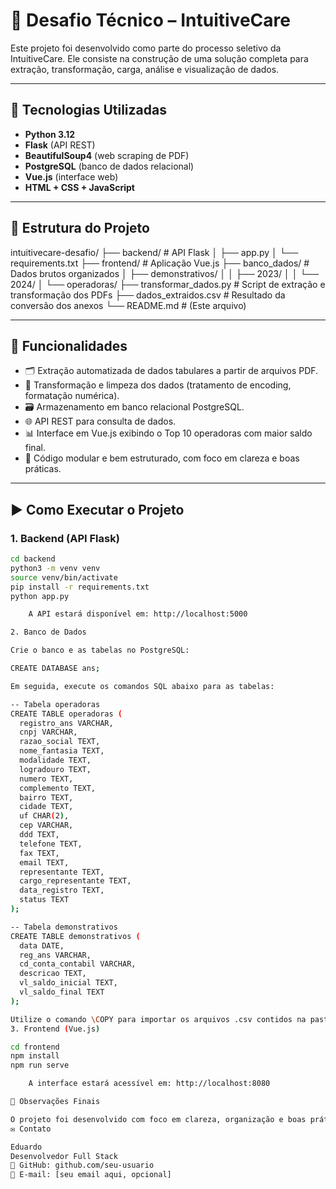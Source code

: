 # 🚀 Desafio Técnico – IntuitiveCare

Este projeto foi desenvolvido como parte do processo seletivo da IntuitiveCare. Ele consiste na construção de uma solução completa para extração, transformação, carga, análise e visualização de dados.

---

## 🔧 Tecnologias Utilizadas

- **Python 3.12**
- **Flask** (API REST)
- **BeautifulSoup4** (web scraping de PDF)
- **PostgreSQL** (banco de dados relacional)
- **Vue.js** (interface web)
- **HTML + CSS + JavaScript**

---

## 📂 Estrutura do Projeto

intuitivecare-desafio/ ├── backend/ # API Flask │ ├── app.py │ └── requirements.txt ├── frontend/ # Aplicação Vue.js ├── banco_dados/ # Dados brutos organizados │ ├── demonstrativos/ │ │ ├── 2023/ │ │ └── 2024/ │ └── operadoras/ ├── transformar_dados.py # Script de extração e transformação dos PDFs ├── dados_extraidos.csv # Resultado da conversão dos anexos └── README.md # (Este arquivo)


---

## 🧠 Funcionalidades

- 🗂 Extração automatizada de dados tabulares a partir de arquivos PDF.
- 🧹 Transformação e limpeza dos dados (tratamento de encoding, formatação numérica).
- 🗃 Armazenamento em banco relacional PostgreSQL.
- 🌐 API REST para consulta de dados.
- 📊 Interface em Vue.js exibindo o Top 10 operadoras com maior saldo final.
- 📌 Código modular e bem estruturado, com foco em clareza e boas práticas.

---

## ▶️ Como Executar o Projeto

### 1. Backend (API Flask)

```bash
cd backend
python3 -m venv venv
source venv/bin/activate
pip install -r requirements.txt
python app.py

    A API estará disponível em: http://localhost:5000

2. Banco de Dados

Crie o banco e as tabelas no PostgreSQL:

CREATE DATABASE ans;

Em seguida, execute os comandos SQL abaixo para as tabelas:

-- Tabela operadoras
CREATE TABLE operadoras (
  registro_ans VARCHAR,
  cnpj VARCHAR,
  razao_social TEXT,
  nome_fantasia TEXT,
  modalidade TEXT,
  logradouro TEXT,
  numero TEXT,
  complemento TEXT,
  bairro TEXT,
  cidade TEXT,
  uf CHAR(2),
  cep VARCHAR,
  ddd TEXT,
  telefone TEXT,
  fax TEXT,
  email TEXT,
  representante TEXT,
  cargo_representante TEXT,
  data_registro TEXT,
  status TEXT
);

-- Tabela demonstrativos
CREATE TABLE demonstrativos (
  data DATE,
  reg_ans VARCHAR,
  cd_conta_contabil VARCHAR,
  descricao TEXT,
  vl_saldo_inicial TEXT,
  vl_saldo_final TEXT
);

Utilize o comando \COPY para importar os arquivos .csv contidos na pasta banco_dados/.
3. Frontend (Vue.js)

cd frontend
npm install
npm run serve

    A interface estará acessível em: http://localhost:8080

📌 Observações Finais

O projeto foi desenvolvido com foco em clareza, organização e boas práticas de engenharia de software. Funcionalidades como JOIN com nome da operadora, gráficos ou exportação de CSV podem ser adicionadas para expandir o sistema.
✉️ Contato

Eduardo
Desenvolvedor Full Stack
💼 GitHub: github.com/seu-usuario
📧 E-mail: [seu email aqui, opcional]
